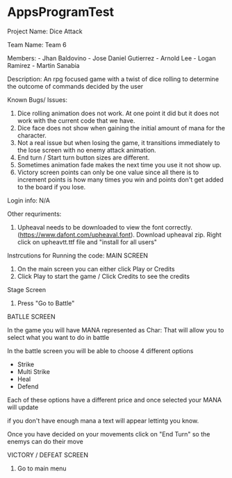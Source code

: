 # AppsProgramTest

Project Name: Dice Attack

Team Name: Team 6

Members:
        - Jhan Baldovino
        - Jose Daniel Gutierrez
        - Arnold Lee
        - Logan Ramirez
        - Martin Sanabia

Description: An rpg focused game with a twist of dice rolling to determine the outcome of commands decided by the user

Known Bugs/ Issues: 
1. Dice rolling animation does not work. At one point it did but it does not work with the current code that we have.
2. Dice face does not show when gaining the initial amount of mana for the character.
3. Not a real issue but when losing the game, it transitions immediately to the lose screen with no enemy attack animation.
4. End turn / Start turn button sizes are different.
5. Sometimes animation fade makes the next time you use it not show up.
6. Victory screen points can only be one value since all there is to increment points is how many times you win and points don't get added to the board if you lose.

Login info: N/A

Other requriments: 
1. Upheaval needs to be downloaded to view the font correctly.(https://www.dafont.com/upheaval.font). Download upheaval zip. Right click on upheavtt.ttf file and "install for all users"  

Instrcutions for Running the code:
  MAIN SCREEN
1) On the main screen you can either click Play or Credits
2) Click Play to start the game / Click Credits to see the credits
 
 Stage Screen
1) Press "Go to Battle"

  BATLLE SCREEN
  
  
  In the game you will have MANA represented as Char: 
  That will allow you to select what you want to do in battle
  
  In the battle screen you will be able to choose 4 different options
  - Strike
  - Multi Strike
  - Heal
  - Defend
  
  Each of these options have a different price and once selected your MANA will update
  
  if you don't have enough mana a text will appear lettintg you know.
  
  Once you have decided on your movements click on "End Turn" so the enemys can do their move
  
  

VICTORY / DEFEAT SCREEN

  1) Go to main menu
  



       

